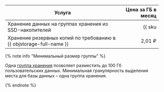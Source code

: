 | Услуга | Цена за ГБ в месяц |
| ----- | ----: |
| Хранение данных на группах хранения из SSD-накопителей | {{ sku|RUB|ydb.cluster.v1.ssd|month|string }} |
| Хранение резервных копий по требованию в {{ objstorage-full-name }} | 2,01 ₽ |

{% note info "Минимальный размер группы" %}

Одна [группа хранения](../../ydb/concepts/resources.md#storage-groups) позволяет разместить до 100 Гб пользовательских данных. Минимальная гранулярность выделения места для базы данных – одна группа хранения.

{% endnote %}
